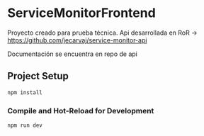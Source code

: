 # ServiceMonitorFrontend
Proyecto creado para prueba técnica.
Api desarrollada en RoR -> https://github.com/jecarvaj/service-monitor-api

Documentación se encuentra en repo de api

## Project Setup

```sh
npm install
```

### Compile and Hot-Reload for Development

```sh
npm run dev
```

